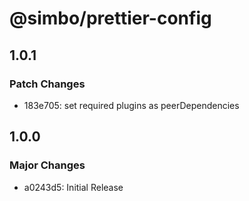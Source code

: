 # @simbo/prettier-config

## 1.0.1

### Patch Changes

- 183e705: set required plugins as peerDependencies

## 1.0.0

### Major Changes

- a0243d5: Initial Release
